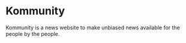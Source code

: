 # Kommunity
Kommunity is a news website to make unbiased news available for the people by the people.
